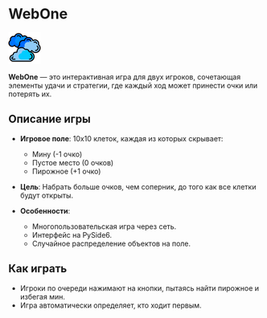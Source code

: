# WebOne

![WebOne Game](sprites/cloud.png)

**WebOne** — это интерактивная игра для двух игроков, сочетающая элементы удачи и стратегии, где каждый ход может принести очки или потерять их.

## Описание игры

- **Игровое поле**: 10x10 клеток, каждая из которых скрывает:
  - Мину (-1 очко)
  - Пустое место (0 очков)
  - Пирожное (+1 очко)

- **Цель**: Набрать больше очков, чем соперник, до того как все клетки будут открыты.

- **Особенности**:
  - Многопользовательская игра через сеть.
  - Интерфейс на PySide6.
  - Случайное распределение объектов на поле.

## Как играть

- Игроки по очереди нажимают на кнопки, пытаясь найти пирожное и избегая мин.
- Игра автоматически определяет, кто ходит первым.